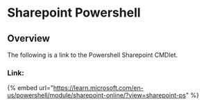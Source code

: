 # Sharepoint Powershell

## Overview

The following is a link to the Powershell Sharepoint CMDlet.&#x20;

### Link:

{% embed url="https://learn.microsoft.com/en-us/powershell/module/sharepoint-online/?view=sharepoint-ps" %}
